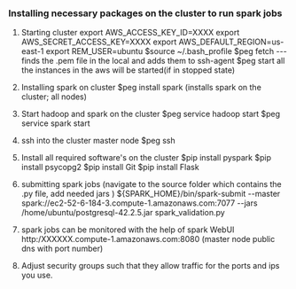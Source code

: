 ### Installing necessary packages on the cluster to run spark jobs

1. Starting cluster
export AWS_ACCESS_KEY_ID=XXXX
export AWS_SECRET_ACCESS_KEY=XXXX
export AWS_DEFAULT_REGION=us-east-1
export REM_USER=ubuntu
$source ~/.bash_profile
$peg fetch <cluster-name>
---finds the .pem file in the local and adds them to ssh-agent
$peg start <cluster-name>
all the instances in the aws will be started(if in stopped state)

2. Installing spark on cluster
$peg install <cluster-name> spark (installs spark on the cluster; all nodes)

3. Start hadoop and spark on the cluster
$peg service <cluster-name> hadoop start
$peg service <cluster-name> spark start

4. ssh into the cluster master node
$peg ssh <cluster-name> <master-node-number>

5. Install all required software's on the cluster
$pip install pyspark
$pip install psycopg2
$pip install Git
$pip install Flask

6. submitting spark jobs (navigate to the source folder which contains the .py file, add needed jars )
${SPARK_HOME}/bin/spark-submit --master spark://ec2-52-6-184-3.compute-1.amazonaws.com:7077
                                --jars /home/ubuntu/postgresql-42.2.5.jar spark_validation.py

7. spark jobs can be monitored with the help of spark WebUI
http:/XXXXXX.compute-1.amazonaws.com:8080 (master node public dns with port number)

8. Adjust security groups such that they allow traffic for the ports and ips you use.

